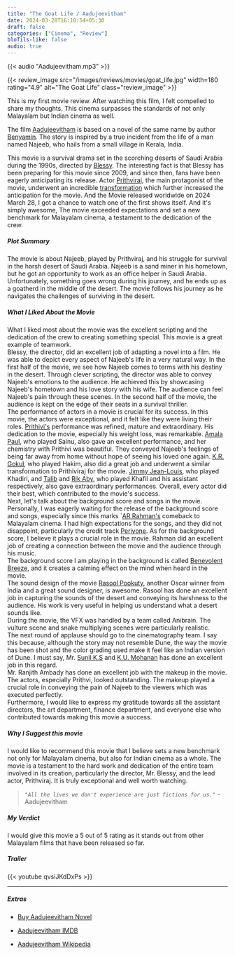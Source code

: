 ```yaml
---
title: "The Goat Life / Aadujeevitham"
date: 2024-03-28T16:10:54+05:30
draft: false
categories: ["Cinema", "Review"]
bloTils-like: false
audio: true
---
```


{{< audio "Aadujeevitham.mp3" >}}

{{< review_image src="/images/reviews/movies/goat_life.jpg" width=180 rating="4.9" alt="The Goat Life" class="review_image" >}}

This is my first movie review. After watching this film, I felt compelled to share my thoughts. This cinema surpasses the standards of not only Malayalam but Indian cinema as well.  

The film [Aadujeevitham]([text](https://en.wikipedia.org/wiki/Aadujeevitham_(film))) is based on a novel of the same name by author [Benyamin]([text](https://en.wikipedia.org/wiki/Benyamin_(writer))). The story is inspired by a true incident from the life of a man named Najeeb, who hails from a small village in Kerala, India.

This movie is a survival drama set in the scorching deserts of Saudi Arabia during the 1990s, directed by [Blessy]([text](https://en.wikipedia.org/wiki/Blessy)). The interesting fact is that Blessy has been preparing for this movie since 2009, and since then, fans have been eagerly anticipating its release. Actor [Prithviraj](https://en.wikipedia.org/wiki/Prithviraj_Sukumaran), the main protagonist of the movie, underwent an incredible [transformation]([text](https://indianexpress.com/article/entertainment/malayalam/prithviraj-sukumaran-fast-for-72-hours-aadujeevitham-transformation-would-drink-water-black-coffee-9224895/)) which further increased the anticipation for the movie. And the Movie released worldwide on 2024 March 28, I got a chance to watch one of the first shows itself. And it's simply awesome, The movie exceeded expectations and set a new benchmark for Malayalam cinema, a testament to the dedication of the crew.  

##### Plot Summary

The movie is about Najeeb, played by Prithviraj, and his struggle for survival in the harsh desert of Saudi Arabia. Najeeb is a sand miner in his hometown, but he got an opportunity to work as an office helper in Saudi Arabia. Unfortunately, something goes wrong during his journey, and he ends up as a goatherd in the middle of the desert. The movie follows his journey as he navigates the challenges of surviving in the desert.

##### What I Liked About the Movie  

What I liked most about the movie was the excellent scripting and the dedication of the crew to creating something special. This movie is a great example of teamwork.  
Blessy, the director, did an excellent job of adapting a novel into a film. He was able to depict every aspect of Najeeb's life in a very natural way. In the first half of the movie, we see how Najeeb comes to terms with his destiny in the desert. Through clever scripting, the director was able to convey Najeeb's emotions to the audience. He achieved this by showcasing Najeeb's hometown and his love story with his wife. The audience can feel Najeeb's pain through these scenes. In the second half of the movie, the audience is kept on the edge of their seats in a survival thriller.  
The performance of actors in a movie is crucial for its success. In this movie, the actors were exceptional, and it felt like they were living their roles. [Prithivi's](https://en.wikipedia.org/wiki/Prithviraj_Sukumaran) performance was refined, mature and extraordinary. His dedication to the movie, especially his weight loss, was remarkable. [Amala Paul]([text](https://www.imdb.com/name/nm3898762/?ref_=ttfc_fc_cl_t6)), who played Sainu, also gave an excellent performance, and her chemistry with Prithivi was beautiful. They conveyed Najeeb's feelings of being far away from home without hope of seeing his loved one again. [K.R. Gokul](https://www.imdb.com/name/nm15975295/?ref_=ttfc_fc_cl_t3), who played Hakim, also did a great job and underwent a similar transformation to Prithiviraj for the movie. [Jimmy Jean-Louis]([text](https://www.imdb.com/name/nm1097515/?ref_=ttfc_fc_cl_t2)), who played Khadiri, and [Talib]([text](https://www.imdb.com/name/nm15975296/?ref_=ttfc_fc_cl_t4)) and [Rik Aby](https://www.imdb.com/name/nm4317833/?ref_=ttfc_fc_cl_t5), who played Khafil and his assistant respectively, also gave extraordinary performances. Overall, every actor did their best, which contributed to the movie's success.  
Next, let's talk about the background score and songs in the movie. Personally, I was eagerly waiting for the release of the background score and songs, especially since this marks `[AR Rahman's]([text](https://www.imdb.com/name/nm0006246/?ref_=ttfc_fc_cr)) comeback to Malayalam cinema. I had high expectations for the songs, and they did not disappoint, particularly the credit track [Periyone](https://www.youtube.com/watch?v=xnzA2TnOMIU). As for the background score, I believe it plays a crucial role in the movie. Rahman did an excellent job of creating a connection between the movie and the audience through his music.  
The background score I am playing in the background is called [Benevolent Breeze]([text](https://www.youtube.com/watch?v=mswKO3lLkUo)), and it creates a calming effect on the mind when heard in the movie.  
The sound design of the movie [Rasool Pookuty](https://www.imdb.com/name/nm1017076/?ref_=ttfc_fc_cr), another Oscar winner from India and a great sound designer, is awesome. Rasool has done an excellent job in capturing the sounds of the desert and conveying its harshness to the audience. His work is very useful in helping us understand what a desert sounds like.  
During the movie, the VFX was handled by a team called Anibrain. The vulture scene and snake multiplying scenes were particularly realistic.  
The next round of applause should go to the cinematography team. I say this because, although the story may not resemble Dune, the way the movie has been shot and the color grading used make it feel like an Indian version of Dune. I must say, Mr. [Sunil K.S](https://www.imdb.com/name/nm9767152/?ref_=ttfc_fc_cr) and [K.U. Mohanan](https://www.imdb.com/name/nm0595933/?ref_=ttfc_fc_cr) has done an excellent job in this regard.  
Mr. Ranjith Ambady has done an excellent job with the makeup in the movie. The actors, especially Prithvi, looked outstanding. The makeup played a crucial role in conveying the pain of Najeeb to the viewers which was executed perfectly.  
Furthermore, I would like to express my gratitude towards all the assistant directors, the art department, finance department, and everyone else who contributed towards making this movie a success.  

##### Why I Suggest this movie

I would like to recommend this movie that I believe sets a new benchmark not only for Malayalam cinema, but also for Indian cinema as a whole. The movie is a testament to the hard work and dedication of the entire team involved in its creation, particularly the director, Mr. Blessy, and the lead actor, Prithviraj. It is truly exceptional and well worth watching.  

> _`"All the lives we don't experience are just fictions for us."`_ - Aadujeevitham

##### My Verdict  

I would give this movie a 5 out of 5 rating as it stands out from other Malayalam films that have been released so far.

##### Trailer

{{< youtube qvsiJKdDxPs >}}

***

##### Extras

* [Buy Aadujeevitham Novel](https://www.amazon.in/AATUJEEVITHAM-BENYAMIN/dp/8184231172/ref=sr_1_2?crid=4THWB8UXRVTP&dib=eyJ2IjoiMSJ9.4Ye4GmmA4HLPpXYZy-l2s196cuoh_k5dzrviaYlvdZSjFdrryBQetaMqyPWDbWTh4REqx3BeItDezUBmvZ4cy7KZX2g4tVbDNI4UzLLZUV5TlECMTd3PX3Eh04eixilGZMTyYjE3pXYQQ1UQ6G-_KXePvVtbtJ-BTO9PkAL2TqTU0a-Ap-_dC7i-csRxpVDhrlQSi7Vt-J1chxkJmkbcVvezNRexo6d9jVs6FqplBl8.N7Z57LATkWpiNiWNye5lfSx-CsJ5MoAjtZwWKFFEE6E&dib_tag=se&keywords=aadujeevitham+benyamin+novel&qid=1711809833&sprefix=aad%2Caps%2C245&sr=8-2)

* [Aadujeevitham IMDB](https://www.imdb.com/title/tt5525650/?ref_=hm_inth_tt_i_1)

* [Aadujeevitham Wikipedia](https://en.wikipedia.org/wiki/Aadujeevitham_(film))
